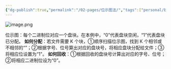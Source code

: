 ```yaml
---
{"dg-publish":true,"permalink":"/02-pages/位示图法/","tags":["personal/blog","os/file"]}
---
```


![image.png](https://yelanyanyu-img-bed.oss-cn-hangzhou.aliyuncs.com/img/blog/2024/10/20241023222741.png)

位示图：每个二进制位对应一个盘块。在本例中，“0”代表盘块空闲，“1”代表盘块已分配。
**如何分配**：若文件需要 K 个块，①顺序扫描位示图，找到 K 个相邻或不相邻的“”；②根据字号、位号算出对应的盘块号，将相应盘块分配给文件；③将相应位设置为“1"。
**如何回收**：①根据回收的盘块号计算出对应的字号、位号；②将相应二进制位设为“0”。